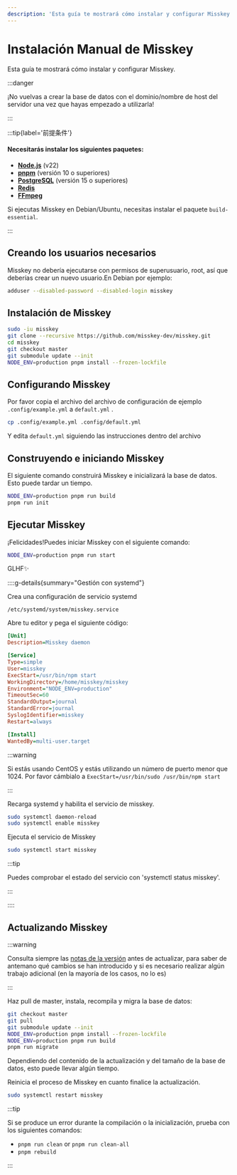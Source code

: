 ```yaml
---
description: 'Esta guía te mostrará cómo instalar y configurar Misskey.'
---
```


# Instalación Manual de Misskey

Esta guía te mostrará cómo instalar y configurar Misskey.

:::danger

¡No vuelvas a crear la base de datos con el dominio/nombre de host del servidor una vez que hayas empezado a utilizarla!

:::

:::tip{label='前提条件'}

#### Necesitarás instalar los siguientes paquetes:

- **[Node.js](https://nodejs.org/es/)** (v22)
- **[pnpm](https://pnpm.io/)** (versión 10 o superiores)
- **[PostgreSQL](https://www.postgresql.org/)** (versión 15 o superiores)
- **[Redis](https://redis.io/)**
- **[FFmpeg](https://www.ffmpeg.org/)**

Si ejecutas Misskey en Debian/Ubuntu, necesitas instalar el paquete `build-essential`.

:::

## Creando los usuarios necesarios

Misskey no debería ejecutarse con permisos de superusuario, root, así que deberías crear un nuevo usuario.En Debian por ejemplo:

```sh
adduser --disabled-password --disabled-login misskey
```

## Instalación de Misskey

```sh
sudo -iu misskey
git clone --recursive https://github.com/misskey-dev/misskey.git
cd misskey
git checkout master
git submodule update --init
NODE_ENV=production pnpm install --frozen-lockfile
```

## Configurando  Misskey

Por favor copia el archivo del archivo de configuración de ejemplo `.config/example.yml` a `default.yml` .

```sh
cp .config/example.yml .config/default.yml
```

Y edita `default.yml` siguiendo las instrucciones dentro del archivo

## Construyendo e iniciando Misskey

El siguiente comando construirá Misskey e inicializará la base de datos.
Esto puede tardar un tiempo.

```sh
NODE_ENV=production pnpm run build
pnpm run init
```

## Ejecutar Misskey

¡Felicidades!Puedes iniciar Misskey con el siguiente comando:

```sh
NODE_ENV=production pnpm run start
```

GLHF✨

::::g-details{summary="Gestión con systemd"}

Crea una configuración de servicio systemd

`/etc/systemd/system/misskey.service`

Abre tu editor y pega el siguiente código:

```ini
[Unit]
Description=Misskey daemon

[Service]
Type=simple
User=misskey
ExecStart=/usr/bin/npm start
WorkingDirectory=/home/misskey/misskey
Environment="NODE_ENV=production"
TimeoutSec=60
StandardOutput=journal
StandardError=journal
SyslogIdentifier=misskey
Restart=always

[Install]
WantedBy=multi-user.target
```

:::warning

Si estás usando CentOS y estás utilizando un número de puerto menor que 1024. Por favor cámbialo a `ExecStart=/usr/bin/sudo /usr/bin/npm start`

:::

Recarga systemd y habilita el servicio de misskey.

```sh
sudo systemctl daemon-reload
sudo systemctl enable misskey
```

Ejecuta el servicio de Misskey

```sh
sudo systemctl start misskey
```

:::tip

Puedes comprobar el estado del servicio con 'systemctl status misskey'.

:::

::::

## Actualizando Misskey

:::warning

Consulta siempre las [notas de la versión](https://github.com/misskey-dev/misskey/blob/master/CHANGELOG.md) antes de actualizar, para saber de antemano qué cambios se han introducido y si es necesario realizar algún trabajo adicional (en la mayoría de los casos, no lo es)

:::

Haz pull de master, instala, recompila y migra la base de datos:

```sh
git checkout master
git pull
git submodule update --init
NODE_ENV=production pnpm install --frozen-lockfile
NODE_ENV=production pnpm run build
pnpm run migrate
```

Dependiendo del contenido de la actualización y del tamaño de la base de datos, esto puede llevar algún tiempo.

Reinicia el proceso de Misskey en cuanto finalice la actualización.

```sh
sudo systemctl restart misskey
```

:::tip

Si se produce un error durante la compilación o la inicialización, prueba con los siguientes comandos:

- `pnpm run clean` or `pnpm run clean-all`
- `pnpm rebuild`

:::
